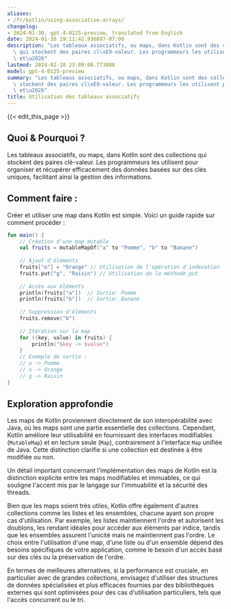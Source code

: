 ```yaml
---
aliases:
- /fr/kotlin/using-associative-arrays/
changelog:
- 2024-01-30, gpt-4-0125-preview, translated from English
date: 2024-01-30 19:11:42.936897-07:00
description: "Les tableaux associatifs, ou maps, dans Kotlin sont des collections\
  \ qui stockent des paires cl\xE9-valeur. Les programmeurs les utilisent pour organiser\
  \ et\u2026"
lastmod: 2024-02-18 23:09:08.773088
model: gpt-4-0125-preview
summary: "Les tableaux associatifs, ou maps, dans Kotlin sont des collections qui\
  \ stockent des paires cl\xE9-valeur. Les programmeurs les utilisent pour organiser\
  \ et\u2026"
title: Utilisation des tableaux associatifs
---
```


{{< edit_this_page >}}

## Quoi & Pourquoi ?

Les tableaux associatifs, ou maps, dans Kotlin sont des collections qui stockent des paires clé-valeur. Les programmeurs les utilisent pour organiser et récupérer efficacement des données basées sur des clés uniques, facilitant ainsi la gestion des informations.

## Comment faire :

Créer et utiliser une map dans Kotlin est simple. Voici un guide rapide sur comment procéder :

```Kotlin
fun main() {
    // Création d'une map mutable
    val fruits = mutableMapOf("a" to "Pomme", "b" to "Banane")
    
    // Ajout d'éléments
    fruits["o"] = "Orange" // Utilisation de l'opération d'indexation
    fruits.put("g", "Raisin") // Utilisation de la méthode put
    
    // Accès aux éléments
    println(fruits["a"])  // Sortie: Pomme
    println(fruits["b"])  // Sortie: Banane
    
    // Suppression d'éléments
    fruits.remove("b")
    
    // Itération sur la map
    for ((key, value) in fruits) {
        println("$key -> $value")
    }
    // Exemple de sortie :
    // a -> Pomme
    // o -> Orange
    // g -> Raisin
}
```

## Exploration approfondie

Les maps de Kotlin proviennent directement de son interopérabilité avec Java, où les maps sont une partie essentielle des collections. Cependant, Kotlin améliore leur utilisabilité en fournissant des interfaces modifiables (`MutableMap`) et en lecture seule (`Map`), contrairement à l'interface `Map` unifiée de Java. Cette distinction clarifie si une collection est destinée à être modifiée ou non.

Un détail important concernant l'implémentation des maps de Kotlin est la distinction explicite entre les maps modifiables et immuables, ce qui souligne l'accent mis par le langage sur l'immuabilité et la sécurité des threads.

Bien que les maps soient très utiles, Kotlin offre également d'autres collections comme les listes et les ensembles, chacune ayant son propre cas d'utilisation. Par exemple, les listes maintiennent l'ordre et autorisent les doublons, les rendant idéales pour accéder aux éléments par indice, tandis que les ensembles assurent l'unicité mais ne maintiennent pas l'ordre. Le choix entre l'utilisation d'une map, d'une liste ou d'un ensemble dépend des besoins spécifiques de votre application, comme le besoin d'un accès basé sur des clés ou la préservation de l'ordre.

En termes de meilleures alternatives, si la performance est cruciale, en particulier avec de grandes collections, envisagez d'utiliser des structures de données spécialisées et plus efficaces fournies par des bibliothèques externes qui sont optimisées pour des cas d'utilisation particuliers, tels que l'accès concurrent ou le tri.
